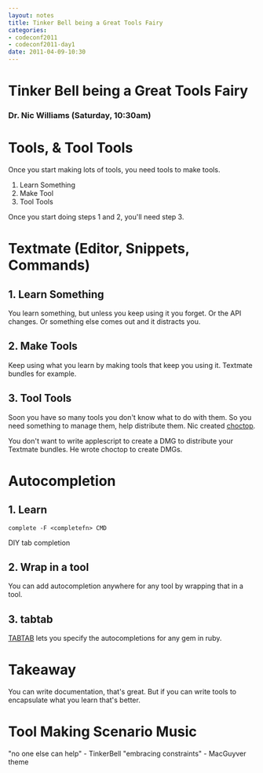 ```yaml
---
layout: notes
title: Tinker Bell being a Great Tools Fairy
categories: 
- codeconf2011
- codeconf2011-day1
date: 2011-04-09-10:30
---
```


# Tinker Bell being a Great Tools Fairy

### Dr. Nic Williams (Saturday, 10:30am)

# Tools, & Tool Tools

Once you start making lots of tools, you need tools to make tools.

1. Learn Something
2. Make Tool
3. Tool Tools

Once you start doing steps 1 and 2, you'll need step 3.

# Textmate (Editor, Snippets, Commands)

## 1. Learn Something

You learn something, but unless you keep using it you forget.  Or the API changes.  Or something else comes out and it distracts you.

## 2. Make Tools

Keep using what you learn by making tools that keep you using it.  Textmate bundles for example.

## 3. Tool Tools

Soon you have so many tools you don't know what to do with them.  So you need something to manage them, help distribute them.  Nic created [choctop](http://drnic.github.com/choctop/).

You don't want to write applescript to create a DMG to distribute your Textmate bundles.  He wrote choctop to create DMGs.

# Autocompletion

## 1. Learn

`complete -F <completefn> CMD`
	
DIY tab completion

## 2. Wrap in a tool

You can add autocompletion anywhere for any tool by wrapping that in a tool.

## 3. tabtab

[TABTAB](https://github.com/drnic/tabtab) lets you specify the autocompletions for any gem in ruby.

# Takeaway

You can write documentation, that's great.  But if you can write tools to encapsulate what you learn that's better.

# Tool Making Scenario Music

"no one else can help" - TinkerBell
"embracing constraints" - MacGuyver theme